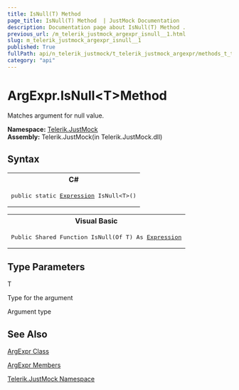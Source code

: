 ```yaml
---
title: IsNull(T) Method 
page_title: IsNull(T) Method  | JustMock Documentation
description: Documentation page about IsNull(T) Method .
previous_url: /m_telerik_justmock_argexpr_isnull__1.html
slug: m_telerik_justmock_argexpr_isnull__1
published: True
fullPath: api/n_telerik_justmock/t_telerik_justmock_argexpr/methods_t_telerik_justmock_argexpr/m_telerik_justmock_argexpr_isnull__1
category: "api"
---
```


# ArgExpr.IsNull&lt;T&gt;Method



Matches argument for null value.


 **Namespace:**  [Telerik.JustMock](n_telerik_justmock) <br> **Assembly:** Telerik.JustMock(in Telerik.JustMock.dll)
## Syntax


<div id="syntaxCodeBlocks" class="code"><span codeLanguage="CSharp"><table><tr><th>C#</th></tr><tr><td><pre xml:space="preserve"><span class="keyword">public</span> <span class="keyword">static</span> <a href="https://msdn2.microsoft.com/en-us/library/bb356138" target="_blank">Expression</a> <span class="identifier">IsNull</span>&lt;T&gt;()
</pre></td></tr></table></span><span codeLanguage="VisualBasicDeclaration"><table><tr><th>Visual Basic</th></tr><tr><td><pre xml:space="preserve"><span class="keyword">Public</span> <span class="keyword">Shared</span> <span class="keyword">Function</span> <span class="identifier">IsNull</span>(<span class="keyword">Of</span> T) <span class="keyword">As</span> <a href="https://msdn2.microsoft.com/en-us/library/bb356138" target="_blank">Expression</a></pre></td></tr></table></span></div>

## Type Parameters




T<br>


Type for the argument


Argument type

## See Also



 [ArgExpr Class](t_telerik_justmock_argexpr) 

 [ArgExpr Members](allmembers_t_telerik_justmock_argexpr) 

 [Telerik.JustMock Namespace](n_telerik_justmock) 



